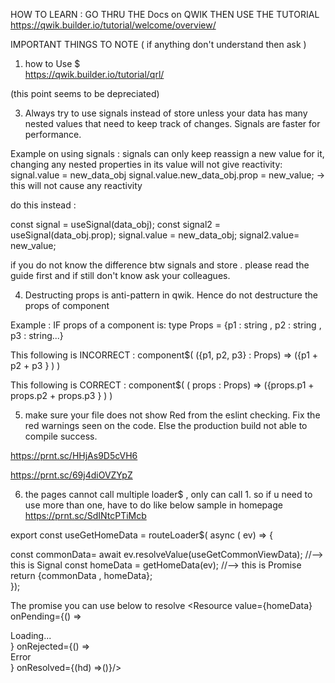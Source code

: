 

HOW TO LEARN : GO THRU THE Docs on QWIK THEN USE THE TUTORIAL
https://qwik.builder.io/tutorial/welcome/overview/


IMPORTANT THINGS TO NOTE ( if anything don't understand then ask )

1. how to Use $   
https://qwik.builder.io/tutorial/qrl/


(this point seems to be depreciated)
<!-- 2. Do not pass Signals into child components. 
a. Do this  <Child prop={signal.value}/>  to display the signal value in the child. 
b. To set the signal value use ,do like this  <Child onClickMenu$={onClickMenuQRL} />  where onClickMenuQRL is $(()->{ signal.value  = false;  ... }); (see this   https://qwik.builder.io/tutorial/props/closures/#declaring-callback-props) -->


3. Always try to use signals instead of store unless your data has many nested values that need to keep track of changes. Signals are faster for performance.

Example on using signals :
signals can only keep reassign a new value for it, changing any nested properties in its value will not give reactivity: 
signal.value = new_data_obj
signal.value.new_data_obj.prop = new_value; -> this will not cause any reactivity

do this instead :

const signal = useSignal(data_obj);
const signal2 = useSignal(data_obj.prop);
signal.value = new_data_obj;
signal2.value= new_value;

if you do not know the difference btw signals and store . please read the guide first and if still don't know ask your colleagues.


4. Destructing props is anti-pattern in qwik. Hence do not destructure the props of component  

Example : 
IF props of a component is: 
type Props = {p1 : string , p2 : string  ,  p3 : string...}

This following is INCORRECT : 
component$( ({p1, p2, p3} : Props)  => ({p1 + p2 + p3 } ) )   

This following is CORRECT : 
component$( ( props  : Props)  => ({props.p1 + props.p2 + props.p3 } ) )   


5. make sure your file does not show Red from the eslint checking. Fix the red warnings seen on the code. Else the production build not able to compile success.


https://prnt.sc/HHjAs9D5cVH6

https://prnt.sc/69j4diOVZYpZ



6. the pages cannot call multiple loader$ , only can call 1. so if u need to use more than one, have to do like below  sample in homepage
https://prnt.sc/SdINtcPTiMcb


export const useGetHomeData = routeLoader$( async ( ev) => {
  
 const commonData= await ev.resolveValue(useGetCommonViewData); //--> this is Signal 
 const homeData = getHomeData(ev); //--> this is Promise
 return  {commonData , homeData};  
});
  

The promise you can use below to resolve 
<Resource value={homeData} 
              onPending={() => <div>Loading...</div>}
              onRejected={() => <div>Error</div>}
              onResolved={(hd) =>()}/>
